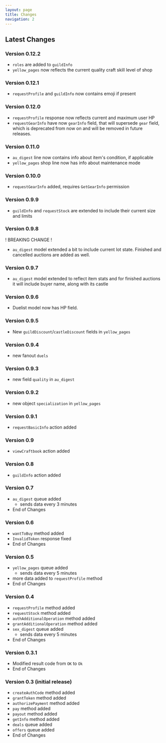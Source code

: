 ```yaml
---
layout: page
title: Changes
navigation: 2
---
```



## Latest Changes
### **Version 0.12.2**
- `roles` are added to `guildInfo`
- `yellow_pages` now reflects the current quality craft skill level of shop
### **Version 0.12.1**
- `requestProfile` and `guildInfo` now contains emoji if present
### **Version 0.12.0**
- `requestProfile` response now reflects current and maximum user HP
- `requestGearInfo` have now `gearInfo` field, that will supersede `gear` field, which is deprecated from now on and will be removed in future releases.
### **Version 0.11.0**
- `au_digest` line now contains info about item's condition, if applicable
- `yellow_pages` shop line now has info about maintenance mode
### **Version 0.10.0**
- `requestGearInfo` added, requires `GetGearInfo` permission
### **Version 0.9.9**
- `guildInfo` and `requestStock` are extended to include their current size and limits
### **Version 0.9.8**
! BREAKING CHANGE ! 
- `au_digest` model extended a bit to include current lot state. Finished and cancelled auctions are added as well.
### **Version 0.9.7**
- `au_digest` model extended to reflect item stats and for finished auctions it will include buyer name, along with its castle
### **Version 0.9.6**
- Duelist model now has HP field.
### **Version 0.9.5**
- New `guildDiscount`/`castleDiscount` fields in `yellow_pages`
### **Version 0.9.4**
- new fanout `duels`
### **Version 0.9.3**
- new field `quality` in `au_digest`
### **Version 0.9.2**
- new object `specialization` in `yellow_pages`
### **Version 0.9.1**
- `requestBasicInfo` action added
### **Version 0.9**
- `viewCraftbook` action added
### **Version 0.8**
- `guildInfo` action added
### **Version 0.7**
- `au_digest` queue added
  - sends data every 3 minutes
- End of Changes
### **Version 0.6**
- `wantToBuy` method added
- `InvalidToken` response fixed
- End of Changes
### **Version 0.5**
- `yellow_pages` queue added
  - sends data every 5 minutes
- more data added to `requestProfile` method
- End of Changes
### **Version 0.4**
- `requestProfile` method added
- `requestStock` method added
- `authAdditionalOperation` method added
- `grantAdditionalOperation` method added
- `sex_digest` queue added
  - sends data every 5 minutes
- End of Changes
### **Version 0.3.1**
- Modified result code from `OK` to `Ok`
- End of Changes
### **Version 0.3** (initial release)
- `createAuthCode` method added
- `grantToken` method added
- `authorizePayment` method added
- `pay` method added
- `payout` method added
- `getInfo` method added
- `deals` queue added
- `offers` queue added
- End of Changes
